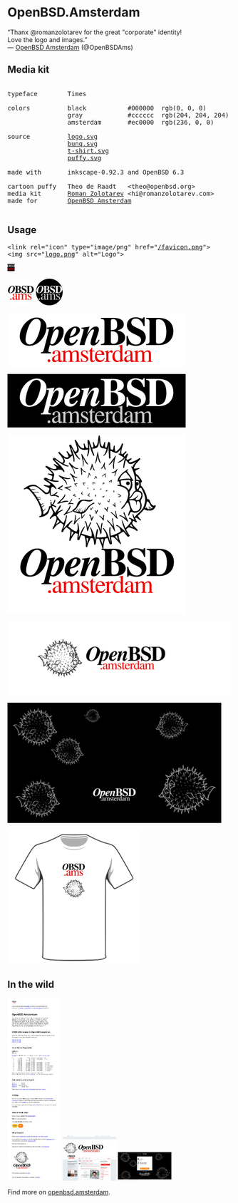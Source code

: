# OpenBSD.Amsterdam

&#8220;Thanx @romanzolotarev for the great "corporate" identity!<br>
Love the logo and images.&#8221;<br>&mdash;
[OpenBSD Amsterdam](https://twitter.com/OpenBSDAms/status/1006095521004642305 "11 Jun 2018")
(@OpenBSDAms)

## Media kit

<pre>

typeface        Times

colors          black           #000000  rgb(0, 0, 0)
                gray            #cccccc  rgb(204, 204, 204)
                amsterdam       #ec0000  rgb(236, 0, 0)

source          <a href="logo.svg">logo.svg</a>
                <a href="bunq.svg">bunq.svg</a>
                <a href="t-shirt.svg">t-shirt.svg</a>
                <a href="puffy.svg">puffy.svg</a>

made with       inkscape-0.92.3 and OpenBSD 6.3

cartoon puffy   Theo de Raadt   &lt;theo@openbsd.org&gt;
media kit       <a href="/">Roman Zolotarev</a> &lt;hi@romanzolotarev.com&gt;
made for        <a href="https://openbsd.amsterdam/?rz">OpenBSD Amsterdam</a>

</pre>

## Usage

<pre>
&lt;link rel="icon" type="image/png" href="<a href="favicon.png">/favicon.png</a>"&gt;
&lt;img src="<a href="logo.png">logo.png</a>" alt="Logo"&gt;
</pre>

<img
  src="favicon.png"
  style="width: 16px; height: 16px;"
  title="16x16">

<img
  src="avatar.png"
  style="width: 60px; border-radius: 60px;"
  title="60x60">
<img
  src="avatar-black.png"
  style="width: 60px; border-radius: 60px;"
  title="60x60">

<img
  src="footer.png"
  style="width: 400px;"
  title="400x120">

<img
  src="footer-black.png"
  style="width: 400px;"
  title="400x120">

<img
  src="logo.png"
  style="width: 400px;"
  title="400x400">

<img
  src="header.png"
  style="width: 750px;"
  title="1500x500">

<img
  src="bunq.png"
  style="width: 480px;"
  title="960x540">

<img
  src="t-shirt.png"
  style="width: 300px;"
  title="t-shirt">

## In the wild

<a href="https://openbsd.amsterdam/?rz">
<img src="website.jpeg" style="width: 120px;" title="06 Oct 2018"></a>
<a href="https://twitter.com/openbsdams">
<img src="twitter.jpeg" style="width: 120px;" title="06 Oct 2018"></a>
<a href="https://bunq.me/openbsdams/60">
<img src="bunq.jpeg" style="width: 120px;" title="06 Oct 2018"></a>

Find more on <a
href="https://openbsd.amsterdam/?rz">openbsd.amsterdam</a>.
